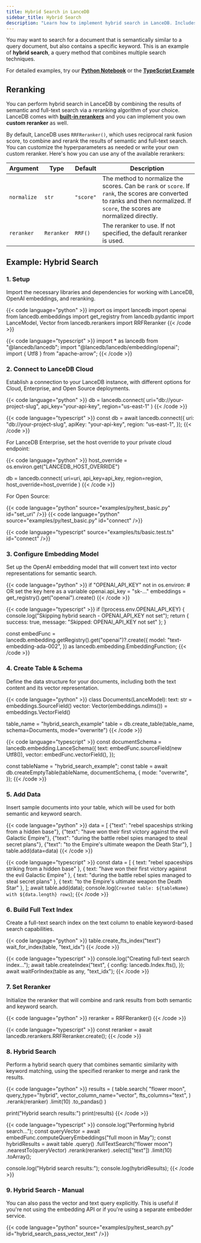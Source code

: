 ```yaml
---
title: Hybrid Search in LanceDB
sidebar_title: Hybrid Search
description: "Learn how to implement hybrid search in LanceDB. Includes combining vector and keyword search, reranking, and optimizing search results."
---
```


You may want to search for a document that is semantically similar to a query document, but also contains a specific keyword. This is an example of **hybrid search**, a query method that combines multiple search techniques.

For detailed examples, try our [**Python Notebook**](https://colab.research.google.com/github/lancedb/vectordb-recipes/blob/main/examples/saas_examples/python_notebook/Hybrid_search.ipynb) or the [**TypeScript Example**](https://github.com/lancedb/vectordb-recipes/tree/main/examples/saas_examples/ts_example/hybrid-search)

## **Reranking** 

You can perform hybrid search in LanceDB by combining the results of semantic and full-text search via a reranking algorithm of your choice. LanceDB comes with [**built-in rerankers**](https://lancedb.github.io/lancedb/reranking/) and you can implement you own **custom reranker** as well. 

By default, LanceDB uses `RRFReranker()`, which uses reciprocal rank fusion score, to combine and rerank the results of semantic and full-text search. You can customize the hyperparameters as needed or write your own custom reranker. Here's how you can use any of the available rerankers:

| Argument | Type | Default | Description |
|----------|------|---------|-------------|
| `normalize` | `str` | `"score"` | The method to normalize the scores. Can be `rank` or `score`. If `rank`, the scores are converted to ranks and then normalized. If `score`, the scores are normalized directly. |
| `reranker` | `Reranker` | `RRF()` | The reranker to use. If not specified, the default reranker is used. |

## **Example: Hybrid Search**

### **1. Setup**
Import the necessary libraries and dependencies for working with LanceDB, OpenAI embeddings, and reranking.

{{< code language="python" >}}
import os
import lancedb
import openai
from lancedb.embeddings import get_registry
from lancedb.pydantic import LanceModel, Vector
from lancedb.rerankers import RRFReranker
{{< /code >}}

{{< code language="typescript" >}}
import * as lancedb from "@lancedb/lancedb";
import "@lancedb/lancedb/embedding/openai";
import { Utf8 } from "apache-arrow";
{{< /code >}}

### **2. Connect to LanceDB Cloud**
Establish a connection to your LanceDB instance, with different options for Cloud, Enterprise, and Open Source deployments.

{{< code language="python" >}}
db = lancedb.connect(
  uri="db://your-project-slug",
  api_key="your-api-key",
  region="us-east-1"
)
{{< /code >}}

{{< code language="typescript" >}}
const db = await lancedb.connect({
  uri: "db://your-project-slug",
  apiKey: "your-api-key",
  region: "us-east-1",
});
{{< /code >}}

For LanceDB Enterprise, set the host override to your private cloud endpoint:

{{< code language="python" >}}
host_override = os.environ.get("LANCEDB_HOST_OVERRIDE")

db = lancedb.connect(
uri=uri,
api_key=api_key,
region=region,
host_override=host_override
)
{{< /code >}}

For Open Source:

{{< code language="python" source="examples/py/test_basic.py" id="set_uri" />}}
{{< code language="python" source="examples/py/test_basic.py" id="connect" />}}

{{< code language="typescript" source="examples/ts/basic.test.ts" id="connect" />}}

### **3. Configure Embedding Model**
Set up the OpenAI embedding model that will convert text into vector representations for semantic search.

{{< code language="python" >}}
if "OPENAI_API_KEY" not in os.environ:
    # OR set the key here as a variable
    openai.api_key = "sk-..."
embeddings = get_registry().get("openai").create()
{{< /code >}}

{{< code language="typescript" >}}
if (!process.env.OPENAI_API_KEY) {
  console.log("Skipping hybrid search - OPENAI_API_KEY not set");
  return { success: true, message: "Skipped: OPENAI_API_KEY not set" };
}

const embedFunc = lancedb.embedding.getRegistry().get("openai")?.create({
  model: "text-embedding-ada-002",
}) as lancedb.embedding.EmbeddingFunction;
{{< /code >}}

### **4. Create Table & Schema**
Define the data structure for your documents, including both the text content and its vector representation.

{{< code language="python" >}}
class Documents(LanceModel):
    text: str = embeddings.SourceField()
    vector: Vector(embeddings.ndims()) = embeddings.VectorField()

table_name = "hybrid_search_example"
table = db.create_table(table_name, schema=Documents, mode="overwrite")
{{< /code >}}

{{< code language="typescript" >}}
const documentSchema = lancedb.embedding.LanceSchema({
  text: embedFunc.sourceField(new Utf8()),
  vector: embedFunc.vectorField(),
});

const tableName = "hybrid_search_example";
const table = await db.createEmptyTable(tableName, documentSchema, {
  mode: "overwrite",
});
{{< /code >}}

### **5. Add Data**
Insert sample documents into your table, which will be used for both semantic and keyword search.

{{< code language="python" >}}
data = [
    {"text": "rebel spaceships striking from a hidden base"},
    {"text": "have won their first victory against the evil Galactic Empire"},
    {"text": "during the battle rebel spies managed to steal secret plans"},
    {"text": "to the Empire's ultimate weapon the Death Star"},
]
table.add(data=data)
{{< /code >}}

{{< code language="typescript" >}}
const data = [
  { text: "rebel spaceships striking from a hidden base" },
  { text: "have won their first victory against the evil Galactic Empire" },
  { text: "during the battle rebel spies managed to steal secret plans" },
  { text: "to the Empire's ultimate weapon the Death Star" },
];
await table.add(data);
console.log(`Created table: ${tableName} with ${data.length} rows`);
{{< /code >}}

### **6. Build Full Text Index**
Create a full-text search index on the text column to enable keyword-based search capabilities.

{{< code language="python" >}}
table.create_fts_index("text")
wait_for_index(table, "text_idx")
{{< /code >}}

{{< code language="typescript" >}}
console.log("Creating full-text search index...");
await table.createIndex("text", {
  config: lancedb.Index.fts(),
});
await waitForIndex(table as any, "text_idx");
{{< /code >}}

### **7. Set Reranker**
Initialize the reranker that will combine and rank results from both semantic and keyword search.

{{< code language="python" >}}
reranker = RRFReranker()
{{< /code >}}

{{< code language="typescript" >}}
const reranker = await lancedb.rerankers.RRFReranker.create();
{{< /code >}}

### **8. Hybrid Search**
Perform a hybrid search query that combines semantic similarity with keyword matching, using the specified reranker to merge and rank the results.

{{< code language="python" >}}
results = (
    table.search(
        "flower moon",
        query_type="hybrid",
        vector_column_name="vector",
        fts_columns="text",
    )
    .rerank(reranker)
    .limit(10)
    .to_pandas()
)

print("Hybrid search results:")
print(results)
{{< /code >}}

{{< code language="typescript" >}}
console.log("Performing hybrid search...");
const queryVector = await embedFunc.computeQueryEmbeddings("full moon in May");
const hybridResults = await table
  .query()
  .fullTextSearch("flower moon")
  .nearestTo(queryVector)
  .rerank(reranker)
  .select(["text"])
  .limit(10)
  .toArray();

console.log("Hybrid search results:");
console.log(hybridResults);
{{< /code >}}

### **9. Hybrid Search - Manual**
You can also pass the vector and text query explicitly. This is useful if you're not using the embedding API or if you're using a separate embedder service.

{{< code language="python" source="examples/py/test_search.py" id="hybrid_search_pass_vector_text" />}}
